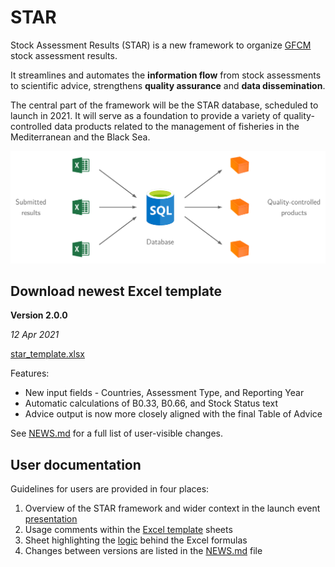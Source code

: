 # STAR

Stock Assessment Results (STAR) is a new framework to organize
[GFCM](http://www.fao.org/gfcm/en/) stock assessment results.

It streamlines and automates the **information flow** from stock assessments to
scientific advice, strengthens **quality assurance** and **data dissemination**.

The central part of the framework will be the STAR database, scheduled to launch
in 2021. It will serve as a foundation to provide a variety of
quality-controlled data products related to the management of fisheries in the
Mediterranean and the Black Sea.

<a href="#star"><img src="diagram.png" width="800"></a>

## Download newest Excel template

**Version 2.0.0**

*12 Apr 2021*

[star_template.xlsx](../../releases/download/2.0.0/star_template.xlsx)

Features:

- New input fields - Countries, Assessment Type, and Reporting Year
- Automatic calculations of B0.33, B0.66, and Stock Status text
- Advice output is now more closely aligned with the final Table of Advice

See [NEWS.md](NEWS.md) for a full list of user-visible changes.

## User documentation

Guidelines for users are provided in four places:

1. Overview of the STAR framework and wider context in the launch event
   [presentation](2021_01_18_launch_event.pdf)
2. Usage comments within the [Excel template](../../raw/main/STAR_template.xlsx)
   sheets
3. Sheet highlighting the [logic](logic.pdf) behind the Excel formulas
4. Changes between versions are listed in the [NEWS.md](NEWS.md) file
